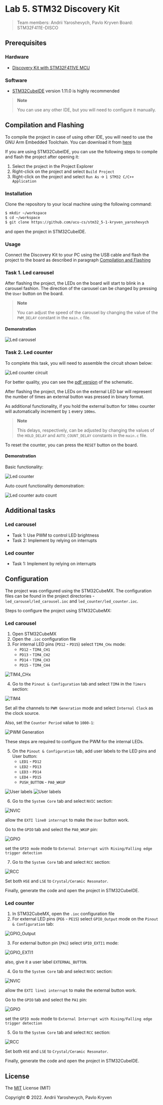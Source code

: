 # Lab 5. STM32 Discovery Kit

> Team members: Andrii Yaroshevych, Pavlo Kryven
> Board: STM32F411E-DISCO

## Prerequisites

### Hardware

- [Discovery Kit with STM32F411VE MCU](https://www.st.com/en/evaluation-tools/32f411ediscovery.html)

### Software

- [STM32CubeIDE](https://www.st.com/en/development-tools/stm32cubeide.html) version 1.11.0 is highly recommended
> **Note**
> 
> You can use any other IDE, but you will need to configure it manually.

## Compilation and Flashing
To compile the project in case of using other IDE, you will need to use the GNU Arm Embedded Toolchain. You can download it from [here](https://developer.arm.com/tools-and-software/open-source-software/developer-tools/gnu-toolchain/gnu-rm/downloads)

If you are using STM32CubeIDE, you can use the following steps to compile and flash the project after opening it:

1. Select the project in the Project Explorer
2. Right-click on the project and select `Build Project`
3. Right-click on the project and select `Run As` -> `1 STM32 C/C++ Application`

### Installation

Clone the repository to your local machine using the following command:

```bash
$ mkdir ~/workspace
$ cd ~/workspace
$ git clone https://github.com/ucu-cs/stm32_5-1-kryven_yaroshevych
```

and open the project in STM32CubeIDE.

### Usage

Connect the Discovery Kit to your PC using the USB cable and flash the project to the board as described in paragraph [Compilation and Flashing](#compilation-and-flashing)

### Task 1. Led carousel

After flashing the project, the LEDs on the board will start to blink in a carousel fashion. The direction of the carousel can be changed by pressing the `User` button on the board.

> **Note**
> 
> You can adjust the speed of the carousel by changing the value of the `PWM_DELAY` constant in the `main.c` file.

#### Demonstration

![Led carousel](./demos/carousel_demo.gif)

### Task 2. Led counter

To complete this task, you will need to assemble the circuit shown below:

![Led counter circuit](./schematics/led_counter_schematic.jpeg)

For better quality, you can see the [pdf version](./schematics/led_counter_schematic.pdf) of the schematic.

After flashing the project, the LEDs on the external LED bar will represent the number of times an external button was pressed in binary format.

As additional functionality, if you hold the external button for `500ms` counter will automatically increment by `1` every `100ms`.
> **Note**
> 
> This delays, respectively, can be adjusted by changing the values of the `HOLD_DELAY` and `AUTO_COUNT_DELAY` constants in the `main.c` file.

To reset the counter, you can press the `RESET` button on the board.

#### Demonstration

Basic functionality:

![Led counter](./demos/counter_demo.gif)

Auto count functionality demonstration:

![Led counter auto count](./demos/counter_auto_demo.gif)

## Additional tasks

### Led carousel
* Task 1: Use PWM to control LED brightness
* Task 2: Implement by relying on interrupts

### Led counter
* Task 1: Implement by relying on interrupts


## Configuration

The project was configured using the STM32CubeMX. 
The configuration files can be found in the project directories - `led_carousel/led_carousel.ioc` and `led_counter/led_counter.ioc`.

Steps to configure the project using STM32CubeMX:

### Led carousel

1. Open STM32CubeMX
2. Open the `.ioc` configuration file
3. For internal LED pins (`PD12` - `PD15`) select `TIM4_CHx` mode:
    - `PD12` - `TIM4_CH1`
    - `PD13` - `TIM4_CH2`
    - `PD14` - `TIM4_CH3`
    - `PD15` - `TIM4_CH4`

![TIM4_CHx](./demos/screenshots/img.png)

4. Go to the `Pinout & Configuration` tab and select `TIM4` in the `Timers` section:

![TIM4](./demos/screenshots/img_1.png)

Set all the channels to `PWM Generation` mode and select `Internal Clock` as the clock source.

Also, set the `Counter Period` value to `1000-1`:

![PWM Generation](./demos/screenshots/img_2.png)

These steps are required to configure the PWM for the internal LEDs.

5. On the `Pinout & Configuration` tab, add user labels to the LED pins and User button:
   - `LED1` - `PD12`
   - `LED2` - `PD13`
   - `LED3` - `PD14`
   - `LED4` - `PD15`
   - `PUSH_BUTTON` - `PA0_WKUP`
   
![User labels](./demos/screenshots/img_5.png)
![User labels](./demos/screenshots/img_6.png)


6. Go to the `System Core` tab and select `NVIC` section:

![NVIC](./demos/screenshots/img_3.png)

allow the `EXTI line0 interrupt` to make the `User` button work.

Go to the `GPIO` tab and select the `PA0_WKUP` pin:

![GPIO](./demos/screenshots/img_7.png)

set the `GPIO mode` mode to `External Interrupt with Rising/Falling edge trigger detection`

7. Go to the `System Core` tab and select `RCC` section:

![RCC](./demos/screenshots/img_4.png)

Set both `HSE` and `LSE` to `Crystal/Ceramic Resonator`.

Finally, generate the code and open the project in STM32CubeIDE.

### Led counter

1. In STM32CubeMX, open the `.ioc` configuration file
2. For external LED pins (`PE6` - `PE15`) select `GPIO_Output` mode on the `Pinout & Configuration` tab:

![GPIO_Output](./demos/screenshots/img_8.png)

3. For external button pin (`PA1`) select `GPIO_EXTI1` mode:

![GPIO_EXTI1](./demos/screenshots/img_9.png)

also, give it a user label `EXTERNAL_BUTTON`.

4. Go to the `System Core` tab and select `NVIC` section:

![NVIC](./demos/screenshots/img_10.png)

allow the `EXTI line1 interrupt` to make the external button work.

Go to the `GPIO` tab and select the `PA1` pin:

![GPIO](./demos/screenshots/img_12.png)

set the `GPIO mode` mode to `External Interrupt with Rising/Falling edge trigger detection`

5. Go to the `System Core` tab and select `RCC` section:

![RCC](./demos/screenshots/img_11.png)

Set both `HSE` and `LSE` to `Crystal/Ceramic Resonator`.

Finally, generate the code and open the project in STM32CubeIDE.

## License
The [MIT](https://choosealicense.com/licenses/mit/) License (MIT)

Copyright © 2022. Andrii Yaroshevych, Pavlo Kryven
